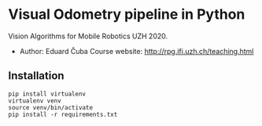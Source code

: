 # Visual Odometry pipeline in Python

Vision Algorithms for Mobile Robotics UZH 2020.
- Author: Eduard Čuba
Course website: http://rpg.ifi.uzh.ch/teaching.html

## Installation

```
pip install virtualenv
virtualenv venv
source venv/bin/activate
pip install -r requirements.txt
```



